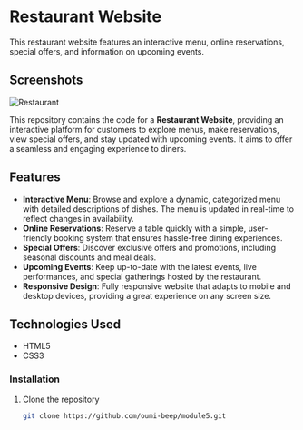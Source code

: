 # Restaurant Website

This restaurant website features an interactive menu, online reservations, special offers, and information on upcoming events.
## Screenshots

![Restaurant](https://github.com/user-attachments/assets/7730f7ce-ae9e-411c-9372-20de66d4ae80)

This repository contains the code for a **Restaurant Website**, providing an interactive platform for customers to explore menus, make reservations, view special offers, and stay updated with upcoming events. It aims to offer a seamless and engaging experience to diners.

## Features

- **Interactive Menu**: Browse and explore a dynamic, categorized menu with detailed descriptions of dishes. The menu is updated in real-time to reflect changes in availability.
- **Online Reservations**: Reserve a table quickly with a simple, user-friendly booking system that ensures hassle-free dining experiences.
- **Special Offers**: Discover exclusive offers and promotions, including seasonal discounts and meal deals.
- **Upcoming Events**: Keep up-to-date with the latest events, live performances, and special gatherings hosted by the restaurant.
- **Responsive Design**: Fully responsive website that adapts to mobile and desktop devices, providing a great experience on any screen size.

## Technologies Used

- HTML5
- CSS3

### Installation

1. Clone the repository
   ```bash
   git clone https://github.com/oumi-beep/module5.git

